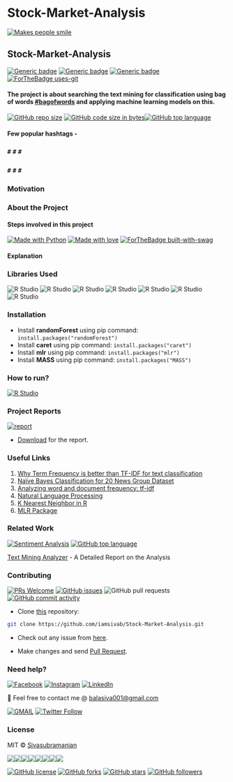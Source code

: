 # Stock-Market-Analysis
[![Makes people smile](https://forthebadge.com/images/badges/makes-people-smile.svg)](https://github.com/iamsivab)
## Stock-Market-Analysis

[![Generic badge](https://img.shields.io/badge/Text-Mining-teal.svg?style=for-the-badge)](https://github.com/iamsivab/Stock-Market-Analysis) 
[![Generic badge](https://img.shields.io/badge/LinkedIn-Connect-blue.svg?style=for-the-badge&logo=linkedin&logoColor=white)](https://www.linkedin.com/in/iamsivab/) [![Generic badge](https://img.shields.io/badge/R-Language-blue.svg?style=for-the-badge)](https://github.com/iamsivab/Stock-Market-Analysis/blob/master/Sivasubramanian-Text%20Mining%20Report.pdf) [![ForTheBadge uses-git](http://ForTheBadge.com/images/badges/uses-git.svg)](https://GitHub.com/)

#### The project is about searching the text mining for classification using bag of words [#bagofwords](https://github.com/iamsivab/Stock-Market-Analysis) and applying machine learning models on this.

[![GitHub repo size](https://img.shields.io/github/repo-size/iamsivab/Stock-Market-Analysis.svg?logo=github&style=social)](https://github.com/iamsivab) [![GitHub code size in bytes](https://img.shields.io/github/languages/code-size/iamsivab/Stock-Market-Analysis.svg?logo=git&style=social)](https://github.com/iamsivab/)[![GitHub top language](https://img.shields.io/github/languages/top/iamsivab/Stock-Market-Analysis.svg?logo=python&style=social)](https://github.com/iamsivab)

#### Few popular hashtags - 
### `#` `#` `#`
### `#` `#` `#`

### Motivation


### About the Project


#### Steps involved in this project

[![Made with Python](https://forthebadge.com/images/badges/made-with-python.svg)](https://github.com/iamsivab/Stock-Market-Analysis) [![Made with love](https://forthebadge.com/images/badges/built-with-love.svg)](https://www.linkedin.com/in/iamsivab/) [![ForTheBadge built-with-swag](http://ForTheBadge.com/images/badges/built-with-swag.svg)](https://www.linkedin.com/in/iamsivab/)

#### Explanation


### Libraries Used

![R Studio](https://img.shields.io/badge/R-dplyr-blue.svg?style=flat&logo=r&logoColor=white) 
![R Studio](https://img.shields.io/badge/R-stringr-blue.svg?style=flat&logo=r&logoColor=white)
![R Studio](https://img.shields.io/badge/R-readtext-blue.svg?style=flat&logo=r&logoColor=white) 
![R Studio](https://img.shields.io/badge/R-e1071-blue.svg?style=flat&logo=r&logoColor=white) 
![R Studio](https://img.shields.io/badge/R-mlr-blue.svg?style=flat&logo=r&logoColor=white)
![R Studio](https://img.shields.io/badge/R-caret-blue.svg?style=flat&logo=r&logoColor=white) 
![R Studio](https://img.shields.io/badge/R-randomForest-blue.svg?style=flat&logo=r&logoColor=white) 


### Installation

- Install **randomForest** using pip command: `install.packages("randomForest")`
- Install **caret** using pip command: `install.packages("caret")`
- Install **mlr** using pip command: `install.packages("mlr")`
- Install **MASS** using pip command: `install.packages("MASS")`

### How to run?

[![R Studio](https://img.shields.io/badge/R-clean_data.R.-lightgrey.svg?logo=R&style=social)](https://github.com/iamsivab/Stock-Market-Analysis/tree/master/src)


### Project Reports

[![report](https://img.shields.io/static/v1.svg?label=Project&message=Report&logo=microsoft-word&style=social)](https://github.com/iamsivab/Stock-Market-Analysis/)

- [Download](https://github.com/iamsivab/Stock-Market-Analysis/) for the report.

### Useful Links

1. [Why Term Frequency is better than TF-IDF for text classification](https://www.quora.com/Why-does-TF-term-frequency-sometimes-give-better-F-scores-than-TF-IDF-does-for-text-classification)
2. [Naïve Bayes Classification for 20 News Group Dataset]( https://github.com/Loc-Tran/NaiveBayes20NewsGroup)
3. [Analyzing word and document frequency: tf-idf]( https://www.tidytextmining.com/tfidf.html  )
4. [Natural Language Processing](https://krakensystems.co/blog/2018/nlp-syntax-processing)
5. [K Nearest Neighbor in R]( https://www.edureka.co/blog/knn-algorithm-in-r/)
6. [MLR Package]( https://www.analyticsvidhya.com/blog/2016/08/practicing-machine-learning-techniques-in-r-with-mlr-package/)
 

 
### Related Work

[![Sentiment Analysis](https://img.shields.io/static/v1.svg?label=Text&message=Mining&color=lightgray&logo=linkedin&style=social&colorA=critical)](https://www.linkedin.com/in/iamsivab/) [![GitHub top language](https://img.shields.io/github/languages/top/iamsivab/Stock-Market-Analysis.svg?logo=php&style=social)](https://github.com/iamsivab/)

[Text Mining Analyzer](https://github.com/iamsivab/Stock-Market-Analysis) - A Detailed Report on the Analysis


### Contributing

[![PRs Welcome](https://img.shields.io/badge/PRs-welcome-brightgreen.svg?logo=github)](https://github.com/iamsivab/Stock-Market-Analysis/pulls) [![GitHub issues](https://img.shields.io/github/issues/iamsivab/Stock-Market-Analysis?logo=github)](https://github.com/iamsivab/Stock-Market-Analysis/issues) ![GitHub pull requests](https://img.shields.io/github/issues-pr/viamsivab/Stock-Market-Analysis?color=blue&logo=github) 
[![GitHub commit activity](https://img.shields.io/github/commit-activity/y/iamsivab/Stock-Market-Analysis?logo=github)](https://github.com/iamsivab/Stock-Market-Analysis/)

- Clone [this](https://github.com/iamsivab/Stock-Market-Analysis/) repository: 

```bash
git clone https://github.com/iamsivab/Stock-Market-Analysis.git
```

- Check out any issue from [here](https://github.com/iamsivab/Stock-Market-Analysis/issues).

- Make changes and send [Pull Request](https://github.com/iamsivab/Stock-Market-Analysis/pull).
 
### Need help?

[![Facebook](https://img.shields.io/static/v1.svg?label=follow&message=@iamsivab&color=9cf&logo=facebook&style=flat&logoColor=white&colorA=informational)](https://www.facebook.com/iamsivab)  [![Instagram](https://img.shields.io/static/v1.svg?label=follow&message=@iamsivab&color=grey&logo=instagram&style=flat&logoColor=white&colorA=critical)](https://www.instagram.com/iamsivab/) [![LinkedIn](https://img.shields.io/static/v1.svg?label=connect&message=@iamsivab&color=success&logo=linkedin&style=flat&logoColor=white&colorA=blue)](https://www.linkedin.com/in/iamsivab/)

:email: Feel free to contact me @ [balasiva001@gmail.com](https://mail.google.com/mail/)

[![GMAIL](https://img.shields.io/static/v1.svg?label=send&message=balasiva001@gmail.com&color=red&logo=gmail&style=social)](https://www.github.com/iamsivab) [![Twitter Follow](https://img.shields.io/twitter/follow/iamsivab?style=social)](https://twitter.com/iamsivab)


### License

MIT &copy; [Sivasubramanian](https://github.com/iamsivab/Stock-Market-Analysis/blob/master/LICENSE)

[![](https://sourcerer.io/fame/iamsivab/iamsivab/Stock-Market-Analysis/images/0)](https://sourcerer.io/fame/iamsivab/iamsivab/Stock-Market-Analysis/links/0)[![](https://sourcerer.io/fame/iamsivab/iamsivab/Stock-Market-Analysis/images/1)](https://sourcerer.io/fame/iamsivab/iamsivab/Stock-Market-Analysis/links/1)[![](https://sourcerer.io/fame/iamsivab/iamsivab/Stock-Market-Analysis/images/2)](https://sourcerer.io/fame/iamsivab/iamsivab/Stock-Market-Analysis/links/2)[![](https://sourcerer.io/fame/iamsivab/iamsivab/Stock-Market-Analysis/images/3)](https://sourcerer.io/fame/iamsivab/iamsivab/Stock-Market-Analysis/links/3)[![](https://sourcerer.io/fame/iamsivab/iamsivab/Stock-Market-Analysis/images/4)](https://sourcerer.io/fame/iamsivab/iamsivab/Stock-Market-Analysis/links/4)[![](https://sourcerer.io/fame/iamsivab/iamsivab/Stock-Market-Analysis/images/5)](https://sourcerer.io/fame/iamsivab/iamsivab/Stock-Market-Analysis/links/5)[![](https://sourcerer.io/fame/iamsivab/iamsivab/Stock-Market-Analysis/images/6)](https://sourcerer.io/fame/iamsivab/iamsivab/Stock-Market-Analysis/links/6)[![](https://sourcerer.io/fame/iamsivab/iamsivab/Stock-Market-Analysis/images/7)](https://sourcerer.io/fame/iamsivab/iamsivab/Stock-Market-Analysis/links/7)


[![GitHub license](https://img.shields.io/github/license/iamsivab/Stock-Market-Analysis.svg?style=social&logo=github)](https://github.com/iamsivab/Stock-Market-Analysis/blob/master/LICENSE) 
[![GitHub forks](https://img.shields.io/github/forks/iamsivab/Stock-Market-Analysis.svg?style=social)](https://github.com/iamsivab/Stock-Market-Analysis/network) [![GitHub stars](https://img.shields.io/github/stars/iamsivab/Stock-Market-Analysis.svg?style=social)](https://github.com/iamsivab/Stock-Market-Analysis/stargazers) [![GitHub followers](https://img.shields.io/github/followers/iamsivab.svg?label=Follow&style=social)](https://github.com/iamsivab/)
